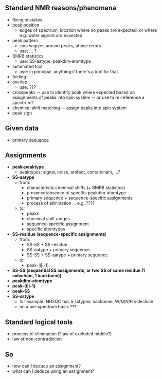 ## Standard NMR reasons/phenomena

 - fixing mistakes
 - peak position
   - edges of spectrum, location where no peaks are expected, or where e.g. water signals are expected
 - peak pattern 
   - sinc wiggles around peaks, phase errors
   - use: ... ?
 - BMRB statistics
   - use:  SS-aatype, peakdim-atomtype
 - automated tool
   - use: in principal, anything if there's a tool for that
 - folding
 - overlap
   - use: ???
 - crosspeaks -- use to identify peak where expected based on assignments of peaks into spin system
              -- or use to re-reference a spectrum?
 - chemical shift matching
              -- assign peaks into spin system
 - peak sign

## Given data

 - primary sequence

## Assignments 

 - **peak-peaktype**
   - peaktypes: signal, noise, artifact, contaminant, ...?
 - **SS-aatype**
   - from:
     - characteristic chemical shifts (+ BMRB statistics)
     - presence/absence of specific peakdim-atomtype
     - primary sequence + sequence-specific assignments
     - process of elimination ... e.g. ????
   - to:
     - peaks
     - chemical shift ranges
     - sequence-specific assignment
     - specific atomtypes
 - **SS-residue (sequence-specific assignments)**
   - from:
     - SS-SS + SS-residue
     - SS-aatype + primary sequence
     - SS-SS + SS-aatype + primary sequence
   - to:
     - peak-(i|i-1)
 - **SS-SS (sequential SS assignments, or two SS of same residue (1 sidechain, 1 backbone))**
 - **peakdim-atomtype**
 - **peak-(i|i-1)**
 - **peak-SS**
 - **SS-sstype**
   - for example: NHSQC has 5 sstypes: backbone, W/Q/N/R sidechain
   - on a per-spectrum basis ???

## Standard logical tools

 - process of elimination (?law of excluded middle?)
 - law of non-contradiction

## So

 - how can I deduce an assignment?
 - what can I deduce using an assignment?
